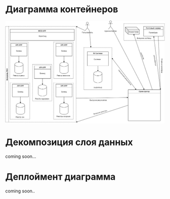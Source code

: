 
# Диаграмма контейнеров
![Диаграмма контейнеров](<Диаграмма контейнеров.jpg>)

# Декомпозиция слоя данных
coming soon...

# Деплоймент диаграмма
coming soon..